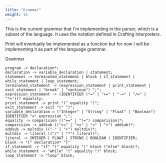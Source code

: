 ```yaml
---
title: "Grammar"
weight: 16
---
```


This is the current grammar that I'm implementing in the parser, which is a subset of the language. It uses the notation defined in Crafting Interpreters.

Print will eventually be implemented as a function but for now I will be implementing it as part of the language grammar.

Grammar
```grammar
program -> declaration*;
declaration -> variable_declaration | statement;
statement -> terminated_statement | block | if_statement | while_statement | loop_statement;
terminated_statement -> (expression_statement | print_statement | exit_statement | "break" | "continue") ";";
expression_statement -> (IDENTIFIER ("=" | "+=" | "-=" | "/=" | "*="))? equality;
print_statement -> print "(" equality ")";
exit_statement -> exit "(" ")";
variable_declaration = ("Integer" | "String" | "Float" | "Boolean") IDENTIFIER "=" expression ";"; 
equality -> comparision (("==" | "!=") comparision)*;
comparision -> addsub ((">=" | "<=" | "<" | ">") addsub)*;
addsub -> multdiv (("-" | "+") multdiv)*;
multdiv -> literal (("/" | "*") literal)*;
literal -> INTEGER | FLOAT | STRING | BOOLEAN | IDENTIFIER;
block -> "{" declaration* "}"
if_statement -> "if" "(" equality ")" block ("else" block)?; 
while_statement -> "while" "(" equality ")" block;
loop_statement -> "loop" block;
```
